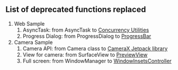 ## List of deprecated functions replaced
1. Web Sample
    1. AsyncTask: from AsyncTask to [Concurrency Utilities](https://developer.android.com/topic/libraries/architecture/coroutines)
    1. Progress Dialog: from ProgressDialog to [ProgressBar](https://developer.android.com/reference/android/widget/ProgressBar)
1. Camera Sample
    1. Camera API: from Camera class to [CameraX Jetpack library](https://developer.android.com/training/camerax)
    2. View for camera: from SurfaceView to [PreviewView](https://developer.android.com/reference/kotlin/androidx/camera/view/PreviewView)
    3. Full screen: from WindowManager to [WindowInsetsController](https://developer.android.com/training/system-ui/immersive)
